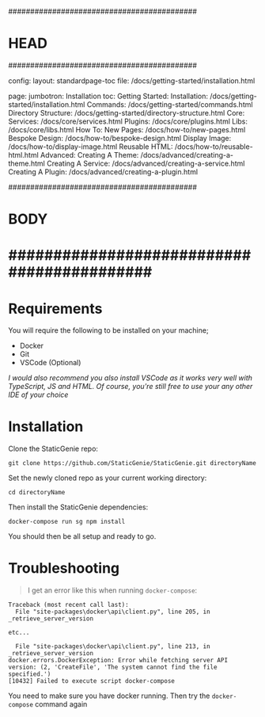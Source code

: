 ###########################################
# HEAD
###########################################

config: 
  layout: standardpage-toc
  file: /docs/getting-started/installation.html

page: 
  jumbotron: Installation
  toc:
    Getting Started: 
      Installation: /docs/getting-started/installation.html
      Commands: /docs/getting-started/commands.html
      Directory Structure: /docs/getting-started/directory-structure.html
    Core:
      Services: /docs/core/services.html
      Plugins: /docs/core/plugins.html
      Libs: /docs/core/libs.html
    How To:
      New Pages: /docs/how-to/new-pages.html
      Bespoke Design: /docs/how-to/bespoke-design.html
      Display Image: /docs/how-to/display-image.html
      Reusable HTML: /docs/how-to/reusable-html.html
    Advanced:
      Creating A Theme: /docs/advanced/creating-a-theme.html
      Creating A Service: /docs/advanced/creating-a-service.html
      Creating A Plugin: /docs/advanced/creating-a-plugin.html

###########################################
# BODY
###########################################
=====

# Requirements

You will require the following to be installed on your machine;

- Docker
- Git
- VSCode (Optional)

_I would also recommend you also install VSCode as it works very well with TypeScript, JS and HTML. Of course, you're still free to use your any other IDE of your choice_

# Installation

Clone the StaticGenie repo:

`git clone https://github.com/StaticGenie/StaticGenie.git directoryName`

Set the newly cloned repo as your current working directory: 

`cd directoryName`

Then install the StaticGenie dependencies:

`docker-compose run sg npm install`

You should then be all setup and ready to go.

# Troubleshooting

> I get an error like this when running `docker-compose`:

```
Traceback (most recent call last):
  File "site-packages\docker\api\client.py", line 205, in _retrieve_server_version
  
etc...

  File "site-packages\docker\api\client.py", line 213, in _retrieve_server_version
docker.errors.DockerException: Error while fetching server API version: (2, 'CreateFile', 'The system cannot find the file specified.')
[10432] Failed to execute script docker-compose
```

You need to make sure you have docker running. Then try the `docker-compose` command again